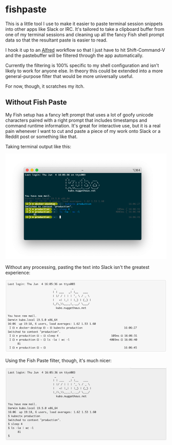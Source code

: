 # fishpaste

This is a little tool I use to make it easier to paste terminal session
snippets into other apps like Slack or IRC.  It's tailored to take a clipboard
buffer from one of my terminal sessions and cleaning up all the fancy Fish
shell prompt data so that the resultant paste is easier to read.

I hook it up to an [Alfred] workflow so that I just have to hit Shift-Command-V
and the pastebuffer will be filtered through the app automatically.

Currently the filtering is 100% specific to my shell configuration and isn't
likely to work for anyone else.  In theory this could be extended into a more
general-purpose filter that would be more universally useful.

For now, though, it scratches my itch.

## Without Fish Paste

My Fish setup has a fancy left prompt that uses a lot of goofy unicode
characters paired with a right prompt that includes timestamps and command
runtime information.  It's great for interactive use, but it is a real pain
whenever I want to cut and paste a piece of my work onto Slack or a Reddit post
or something like that.

Taking terminal output like this:

![Screenshot of Terminal](images/terminal.png)

Without any processing, pasting the text into Slack isn't the greatest experience:

![Screenshot of Terminal](images/badpaste.png)

Using the Fish Paste filter, though, it's much nicer:

![Screenshot of Terminal](images/goodpaste.png)


[Alfred]: https://alfredapp.com/
